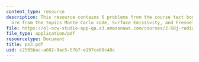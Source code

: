 ```yaml
---
content_type: resource
description: This resource contains 6 problems from the course text book. Problems
  are from the topics Monte Carlo code, Surface Emissivity, and Fresnel formula.
file: https://ol-ocw-studio-app-qa.s3.amazonaws.com/courses/2-58j-radiative-transfer-spring-2006/c2595baca6029ac557b7e197ce69c48c_ps3.pdf
file_type: application/pdf
resourcetype: Document
title: ps3.pdf
uid: c2595bac-a602-9ac5-57b7-e197ce69c48c
---
```

